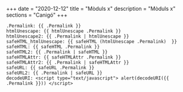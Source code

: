 +++
date        = "2020-12-12"
title       = "Mòduls x"
description = "Mòduls x"
sections    = "Canigó"
+++

	.Permalink: {{ .Permalink }}
	htmlUnescape: {{ htmlUnescape .Permalink }}
	htmlUnescape2: {{ .Permalink | htmlUnescape }}
	safeHTML_htmlUnescape: {{ safeHTML (htmlUnescape .Permalink)  }}
	safeHTML: {{ safeHTML .Permalink }}
	safeHTML2: {{ .Permalink | safeHTML }}
	safeHTMLAttr: {{ safeHTMLAttr .Permalink }}
	safeHTMLAttr2: {{ .Permalink | safeHTMLAttr }}
	safeURL: {{ safeURL .Permalink }}
	safeURL2: {{ .Permalink | safeURL }}
	decodeURI: <script type="text/javascript"> alert(decodeURI({{ .Permalink }})) </script>
